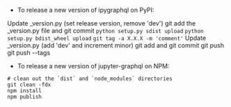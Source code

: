 - To release a new version of ipygraphql on PyPI:

Update _version.py (set release version, remove 'dev')
git add the _version.py file and git commit
`python setup.py sdist upload`
`python setup.py bdist_wheel upload`
`git tag -a X.X.X -m 'comment'`
Update _version.py (add 'dev' and increment minor)
git add and git commit
git push
git push --tags

- To release a new version of jupyter-graphql on NPM:

```
# clean out the `dist` and `node_modules` directories
git clean -fdx
npm install
npm publish
```